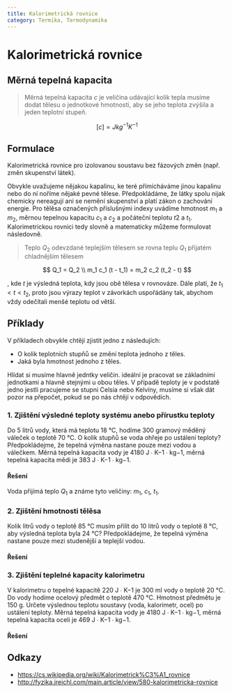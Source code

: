 ```yaml
---
title: Kalorimetrická rovnice
category: Termika, Termodynamika
---
```


# Kalorimetrická rovnice

## Měrná tepelná kapacita

> Měrná tepelná kapacita $c$ je veličina udávající kolik tepla musíme dodat tělesu o jednotkové hmotnosti, aby se jeho teplota zvýšila a jeden teplotní stupeň. 

$$
[c] = J kg^{-1} K^{-1}
$$

## Formulace

Kalorimetrická rovnice pro izolovanou soustavu bez fázových změn (např. změn skupenství látek).

Obvykle uvažujeme nějakou kapalinu, ke teré přímícháváme jinou kapalinu nebo do ní noříme nějaké pevné tělese.
Předpokládáme, že látky spolu nijak chemicky nereagují ani se nemění skupenství a platí zákon o zachování energie. 
Pro tělěsa označených příslušnými indexy uvádíme hmotnost $m_1$ a $m_2$, měrnou tepelnou kapacitu $c_1$ a $c_2$ a počáteční teplotu $t2$ a $t_1$. Kalorimetrickou rovnici tedy slovně a matematicky můžeme formulovat následovně.

> Teplo $Q_2$ odevzdané teplejším tělesem se rovna teplu $Q_{1}$ přijatém chladnějším tělesem

$$
    Q_1 = Q_2 \\
    m_1 c_1 (t - t_1)  = m_2 c_2 (t_2 - t)
$$

, kde  $t$ je výsledná teplota, kdy jsou obě tělesa v rovnováze. Dále platí, že $t_1 < t < t_2$, proto jsou výrazy teplot v závorkách uspořádány tak, abychom vždy odečítali menšé teplotu od větší.

## Příklady

V příkladech obvykle chtějí zjistit jedno z následujích:

- O kolik teplotních stupňů se změní teplota jednoho z těles.
- Jaká byla hmotnost jednoho z těles.

Hlídat si musíme hlavně jedntky veličin. ideální je pracovat se základními jednotkami a hlavně stejnými u obou těles.
V případě teploty je v podstatě jedno jestli pracujeme se stupni Celsia nebo Kelvíny, musíme si však dát pozor na přepočet, 
pokud se po nás chtějí v odpovědích. 

### 1. Zjištění výsledné teploty systému anebo přírustku teploty

Do 5 litrů vody, která má teplotu 18 °C, hodíme 300 gramový měděný váleček o teplotě 70 °C. O kolik stupňů se voda ohřeje po ustálení teploty? Předpokládejme, že tepelná výměna nastane pouze mezi vodou a válečkem. Měrná tepelná kapacita vody je 4180 J ∙ K−1 ∙ kg−1, měrná tepelná kapacita mědi je
383 J ∙ K−1 ∙ kg−1.

#### Řešení

Voda přijímá teplo $Q_1$ a známe tyto veličiny: $m_1$, $c_1$, $t_1$. 


### 2. Zjištění hmotnosti tělěsa

Kolik litrů vody o teplotě 85 °C musím přilít do 10 litrů vody o teplotě 8 °C, aby výsledná teplota byla
24 °C? Předpokládejme, že tepelná výměna nastane pouze mezi studenější a teplejší vodou.

#### Řešení

### 3. Zjištění teplelné kapacity kalorimetru

V kalorimetru o tepelné kapacitě 220 J ∙ K−1 je 300 ml vody o teplotě 20 °C. Do vody hodíme ocelový předmět o teplotě 470 °C. Hmotnost předmětu je 150 g. Určete výslednou teplotu soustavy (voda, kalorimetr, ocel) po ustálení teploty. Měrná tepelná kapacita vody je 4180 J ∙ K−1 ∙ kg−1, měrná tepelná kapacita oceli je 469 J ∙ K−1 ∙ kg−1.

#### Řešení 



## Odkazy

- https://cs.wikipedia.org/wiki/Kalorimetrick%C3%A1_rovnice
- http://fyzika.jreichl.com/main.article/view/580-kalorimetricka-rovnice